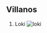 ## Villanos 

1. Loki
![loki](https://phantom-marca.unidadeditorial.es/e0170c50a788f7f2d4f925998e9f69e9/resize/990/f/webp/assets/multimedia/imagenes/2021/10/15/16342875786133.jpg)
